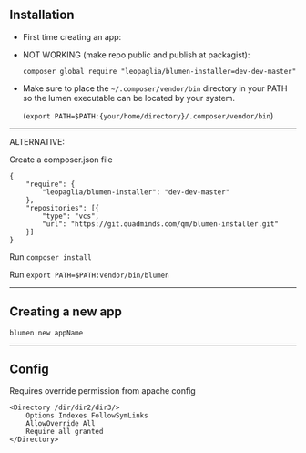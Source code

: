 ## Installation

* First time creating an app:
* NOT WORKING (make repo public and publish at packagist):

    `composer global require "leopaglia/blumen-installer=dev-dev-master"`

* Make sure to place the `~/.composer/vendor/bin` directory in your PATH so the lumen executable can be located by your system.

    (`export PATH=$PATH:{your/home/directory}/.composer/vendor/bin`)

-----------

ALTERNATIVE:
 
Create a composer.json file 
 
```
{
    "require": {
        "leopaglia/blumen-installer": "dev-dev-master"
    },
    "repositories": [{
        "type": "vcs",
        "url": "https://git.quadminds.com/qm/blumen-installer.git"
    }]
}
```

Run `composer install`

Run `export PATH=$PATH:vendor/bin/blumen`

-----------

## Creating a new app

`blumen new appName`

-----------

## Config

Requires override permission from apache config

```
<Directory /dir/dir2/dir3/>
	Options Indexes FollowSymLinks
	AllowOverride All
	Require all granted
</Directory>
```

